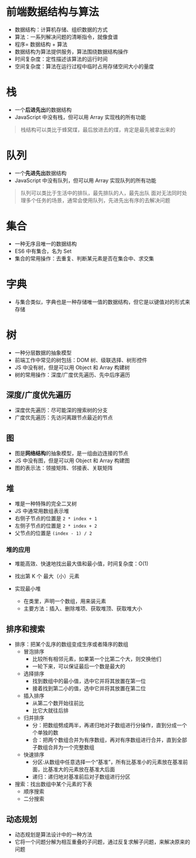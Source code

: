 # 前端数据结构与算法

- 数据结构：计算机存储、组织数据的方式
- 算法：一系列解决问题的清晰指令，就像食谱
- 程序= 数据结构 + 算法
- 数据结构为算法提供服务，算法围绕数据结构操作
- 时间复杂度：定性描述该算法的运行时间
- 空间复杂度：算法在运行过程中临时占用存储空间大小的量度

# 栈

- 一个**后进先出**的数据结构
- JavaScript 中没有栈，但可以用 Array 实现栈的所有功能

> 栈结构可以类比于蜂窝煤，最后放进去的煤，肯定是最先被拿出来的

# 队列

- 一个**先进先出**数据结构
- JavaScript 中没有队列，但可以用 Array 实现队列的所有功能

> 队列可以类比于生活中的排队，最先排队的人，最先出队
> 面对无法同时处理多个任务的场景，通常会使用队列，先进先出有序的去解决问题

# 集合

- 一种无序且唯一的数据结构
- ES6 中有集合，名为 Set
- 集合的常用操作：去重复、判断某元素是否在集合中、求交集

# 字典

- 与集合类似，字典也是一种存储唯一值的数据结构，但它是以键值对的形式来存储

# 树

- 一种分层数据的抽象模型
- 前端工作中常见的树包括：DOM 树、级联选择、树形控件
- JS 中没有树，但是可以用 Object 和 Array 构建树
- 树的常用操作：深度/广度优先遍历、先中后序遍历

## 深度/广度优先遍历

- 深度优先遍历：尽可能深的搜索树的分支
- 广度优先遍历：先访问离跟节点最近的节点

## 图

- 图是**网络结构**的抽象模型，是一组由边连接的节点
- JS 中没有图，但是可以用 Object 和 Array 构建图
- 图的表示法：领接矩阵、邻接表、关联矩阵

## 堆

- 堆是一种特殊的完全二叉树
- JS 中通常用数组表示堆
- 右侧子节点的位置是 `2 * index + 1`
- 左侧子节点的位置是 `2 * index + 2`
- 父节点的位置是 `(index - 1) / 2`

### 堆的应用

- 堆能高效、快速地找出最大值和最小值，时间复杂度：O(1)
- 找出第 K 个 最大（小）元素

- 实现最小堆
  - 在类里，声明一个数组，用来装元素
  - 主要方法：插入、删除堆项、获取堆顶、获取堆大小

## 排序和搜索

- 排序：把某个乱序的数组变成生序或者降序的数组
  - 冒泡排序
    - 比较所有相邻元素，如果第一个比第二个大，则交换他们
    - 一轮下来，可以保证最后一个数是最大的
  - 选择排序
    - 找到数组中的最小值，选中它并将其放置在第一位
    - 接着找到第二小的值，选中它并将其放置在第二位
  - 插入排序
    - 从第二个数开始往前比
    - 比它大就往后排
  - 归并排序
    - 分：把数组劈成两半，再递归地对子数组进行分操作，直到分成一个个单独的数
    - 合：把两个数组合并为有序数组，再对有序数组进行合并，直到全部子数组合并为一个完整数组
  - 快速排序
    - 分区:从数组中任意选择一个“基准”，所有比基准小的元素放在基准前面，比基准大的元素放在基准大后面
    - 递归：递归地对基准前后对子数组进行分区
- 搜索：找出数组中某个元素的下表
  - 顺序搜索
  - 二分搜索

## 动态规划

- 动态规划是算法设计中的一种方法
- 它将一个问题分解为相互重叠的子问题，通过反复求解子问题，来解决原来的问题
